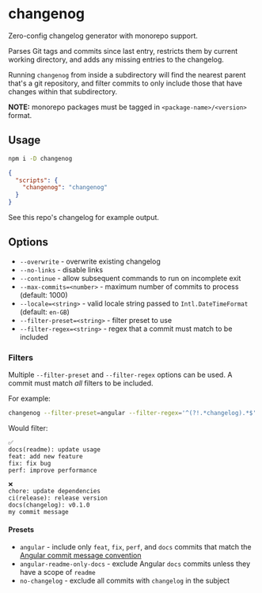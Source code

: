 # changenog

Zero-config changelog generator with monorepo support.

Parses Git tags and commits since last entry, restricts them by current working directory, and adds any missing entries to the changelog.

Running `changenog` from inside a subdirectory will find the nearest parent that's a git repository, and filter commits to only include those that have changes within that subdirectory.

**NOTE:** monorepo packages must be tagged in `<package-name>/<version>` format.

## Usage

```bash
npm i -D changenog
```

```json
{
  "scripts": {
    "changenog": "changenog"
  }
}
```

See this repo's changelog for example output.

## Options

- `--overwrite` - overwrite existing changelog
- `--no-links` - disable links
- `--continue` - allow subsequent commands to run on incomplete exit
- `--max-commits=<number>` - maximum number of commits to process (default: 1000)
- `--locale=<string>` - valid locale string passed to `Intl.DateTimeFormat` (default: `en-GB`)
- `--filter-preset=<string>` - filter preset to use
- `--filter-regex=<string>` - regex that a commit must match to be included

### Filters

Multiple `--filter-preset` and `--filter-regex` options can be used. A commit must match _all_ filters to be included.

For example:

```sh
changenog --filter-preset=angular --filter-regex='^(?!.*changelog).*$'
```

Would filter:

```
✅
docs(readme): update usage
feat: add new feature
fix: fix bug
perf: improve performance

❌
chore: update dependencies
ci(release): release version
docs(changelog): v0.1.0
my commit message
```

#### Presets

- `angular` - include only `feat`, `fix`, `perf`, and `docs` commits that match the [Angular commit message convention](https://github.com/angular/angular/blob/22b96b9/CONTRIBUTING.md#-commit-message-guidelines)
- `angular-readme-only-docs` - exclude Angular `docs` commits unless they have a scope of `readme`
- `no-changelog` - exclude all commits with `changelog` in the subject
